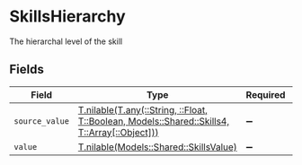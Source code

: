 # SkillsHierarchy

The hierarchal level of the skill


## Fields

| Field                                                                                                                                    | Type                                                                                                                                     | Required                                                                                                                                 | Description                                                                                                                              |
| ---------------------------------------------------------------------------------------------------------------------------------------- | ---------------------------------------------------------------------------------------------------------------------------------------- | ---------------------------------------------------------------------------------------------------------------------------------------- | ---------------------------------------------------------------------------------------------------------------------------------------- |
| `source_value`                                                                                                                           | [T.nilable(T.any(::String, ::Float, T::Boolean, Models::Shared::Skills4, T::Array[::Object]))](../../models/shared/skillssourcevalue.md) | :heavy_minus_sign:                                                                                                                       | N/A                                                                                                                                      |
| `value`                                                                                                                                  | [T.nilable(Models::Shared::SkillsValue)](../../models/shared/skillsvalue.md)                                                             | :heavy_minus_sign:                                                                                                                       | N/A                                                                                                                                      |